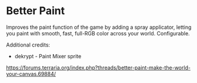 # Better Paint

Improves the paint function of the game by adding a spray applicator, letting you paint with smooth, fast, full-RGB color across your world. Configurable.

Additional credits:
* dekrypt - Paint Mixer sprite

https://forums.terraria.org/index.php?threads/better-paint-make-the-world-your-canvas.69884/
